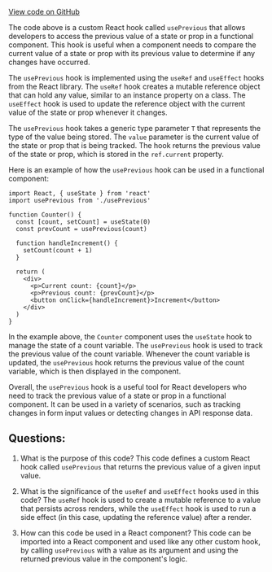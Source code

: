 [View code on GitHub](zoo-labs/zoo/blob/master/core/src/hooks/usePrevious.ts)

The code above is a custom React hook called `usePrevious` that allows developers to access the previous value of a state or prop in a functional component. This hook is useful when a component needs to compare the current value of a state or prop with its previous value to determine if any changes have occurred. 

The `usePrevious` hook is implemented using the `useRef` and `useEffect` hooks from the React library. The `useRef` hook creates a mutable reference object that can hold any value, similar to an instance property on a class. The `useEffect` hook is used to update the reference object with the current value of the state or prop whenever it changes. 

The `usePrevious` hook takes a generic type parameter `T` that represents the type of the value being stored. The `value` parameter is the current value of the state or prop that is being tracked. The hook returns the previous value of the state or prop, which is stored in the `ref.current` property. 

Here is an example of how the `usePrevious` hook can be used in a functional component:

```
import React, { useState } from 'react'
import usePrevious from './usePrevious'

function Counter() {
  const [count, setCount] = useState(0)
  const prevCount = usePrevious(count)

  function handleIncrement() {
    setCount(count + 1)
  }

  return (
    <div>
      <p>Current count: {count}</p>
      <p>Previous count: {prevCount}</p>
      <button onClick={handleIncrement}>Increment</button>
    </div>
  )
}
```

In the example above, the `Counter` component uses the `useState` hook to manage the state of a count variable. The `usePrevious` hook is used to track the previous value of the count variable. Whenever the count variable is updated, the `usePrevious` hook returns the previous value of the count variable, which is then displayed in the component. 

Overall, the `usePrevious` hook is a useful tool for React developers who need to track the previous value of a state or prop in a functional component. It can be used in a variety of scenarios, such as tracking changes in form input values or detecting changes in API response data.
## Questions: 
 1. What is the purpose of this code?
   This code defines a custom React hook called `usePrevious` that returns the previous value of a given input value.

2. What is the significance of the `useRef` and `useEffect` hooks used in this code?
   The `useRef` hook is used to create a mutable reference to a value that persists across renders, while the `useEffect` hook is used to run a side effect (in this case, updating the reference value) after a render.

3. How can this code be used in a React component?
   This code can be imported into a React component and used like any other custom hook, by calling `usePrevious` with a value as its argument and using the returned previous value in the component's logic.
